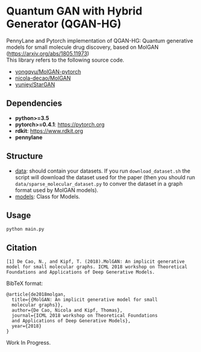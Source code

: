 # Quantum GAN with Hybrid Generator (QGAN-HG)
PennyLane and Pytorch implementation of QGAN-HG: Quantum generative models for small molecule drug discovery, based on MolGAN (https://arxiv.org/abs/1805.11973)  
This library refers to the following source code.
* [yongqyu/MolGAN-pytorch](https://github.com/yongqyu/MolGAN-pytorch)
* [nicola-decao/MolGAN](https://github.com/nicola-decao/MolGAN)
* [yunjey/StarGAN](https://github.com/yunjey/StarGAN)

## Dependencies

* **python>=3.5**
* **pytorch>=0.4.1**: https://pytorch.org
* **rdkit**: https://www.rdkit.org
* **pennylane**

## Structure
* [data](https://github.com/jundeli/quantum-gan/data): should contain your datasets. If you run `download_dataset.sh` the script will download the dataset used for the paper (then you should run `data/sparse_molecular_dataset.py` to conver the dataset in a graph format used by MolGAN models).
* [models](https://github.com/jundeli/quantum-gan/models.py): Class for Models.

## Usage
```
python main.py
```

## Citation
```
[1] De Cao, N., and Kipf, T. (2018).MolGAN: An implicit generative
model for small molecular graphs. ICML 2018 workshop on Theoretical
Foundations and Applications of Deep Generative Models.
```

BibTeX format:
```
@article{de2018molgan,
  title={{MolGAN: An implicit generative model for small
  molecular graphs}},
  author={De Cao, Nicola and Kipf, Thomas},
  journal={ICML 2018 workshop on Theoretical Foundations
  and Applications of Deep Generative Models},
  year={2018}
}

```

Work In Progress.
